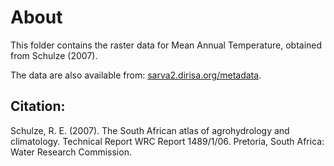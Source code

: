 # About

This folder contains the raster data for Mean Annual Temperature, obtained from Schulze (2007).

The data are also available from: [sarva2.dirisa.org/metadata](http://sarva2.dirisa.org/metadata).


## Citation:

Schulze, R. E. (2007). The South African atlas of agrohydrology and climatology.
Technical Report WRC Report 1489/1/06. Pretoria, South
Africa: Water Research Commission.
